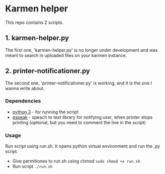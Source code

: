 # Karmen helper
This repo contains 2 scripts.  

## 1. karmen-helper.py
The first one, 'karmen-helper.py' is no longer under development and was meant to search in uploaded files on your karmen instance.

## 2. printer-notificationer.py
The second one, 'printer-notificationer.py' is working, and it is the one I wanna write about.

### Dependencies
- [python 3](https://github.com/python/cpython) - for running the script 
- [espeak](https://github.com/espeak-ng/espeak-ng) - speach to text library for notifying user, when printer stops printing (optional, but you need to comment the line in the script)

### Usage
Run script using run.sh. It opens python virtual environment and run the .py script.
- Give permitiones to run.sh using chmod `sudo chmod +x run.sh`
- Run script `./run.sh`
